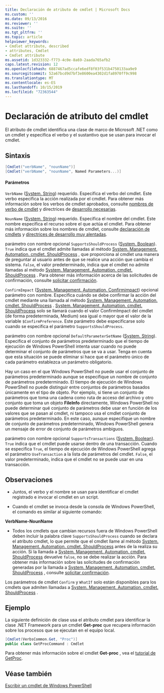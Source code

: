 ```yaml
---
title: Declaración de atributo de cmdlet | Microsoft Docs
ms.custom: ''
ms.date: 09/13/2016
ms.reviewer: ''
ms.suite: ''
ms.tgt_pltfrm: ''
ms.topic: article
helpviewer_keywords:
- Cmdlet attribute, described
- attributes, Cmdlet
- Cmdlet attribute
ms.assetid: 1d323332-f773-4c0e-8a69-2aada765afb2
caps.latest.revision: 12
ms.openlocfilehash: 6887467ad5ccafe6edf8f03f531b4750133aa9e9
ms.sourcegitcommit: 52a67bcd9d7bf3e8600ea4302d1fa8970ff9c998
ms.translationtype: MT
ms.contentlocale: es-ES
ms.lasthandoff: 10/15/2019
ms.locfileid: "72363544"
---
```

# <a name="cmdlet-attribute-declaration"></a>Declaración de atributo del cmdlet

El atributo de cmdlet identifica una clase de marco de Microsoft .NET como un cmdlet y especifica el verbo y el sustantivo que se usan para invocar el cmdlet.

## <a name="syntax"></a>Sintaxis

```csharp
[Cmdlet("verbName", "nounName")]
[Cmdlet("verbName", "nounName", Named Parameters...)]
```

#### <a name="parameters"></a>Parámetros

`VerbName` ([System. String](/dotnet/api/System.String)) requerido. Especifica el verbo del cmdlet. Este verbo especifica la acción realizada por el cmdlet. Para obtener más información sobre los verbos de cmdlet aprobados, consulte [nombres de verbo de cmdlet](./approved-verbs-for-windows-powershell-commands.md) y directrices de [desarrollo necesarias](./required-development-guidelines.md).

`NounName` ([System. String](/dotnet/api/System.String)) requerido. Especifica el nombre del cmdlet. Este nombre especifica el recurso sobre el que actúa el cmdlet. Para obtener más información sobre los nombres de cmdlet, consulte [declaración de cmdlets](./cmdlet-class-declaration.md) y [directrices de desarrollo muy alentadas](./strongly-encouraged-development-guidelines.md).

parámetro con nombre opcional `SupportsShouldProcess` ([System. Boolean](/dotnet/api/System.Boolean)). `True` indica que el cmdlet admite llamadas al método [System. Management. Automation. cmdlet. ShouldProcess](/dotnet/api/System.Management.Automation.Cmdlet.ShouldProcess) , que proporciona al cmdlet una manera de preguntar al usuario antes de que se realice una acción que cambia el sistema. `False`, el valor predeterminado, indica que el cmdlet no admite llamadas al método [System. Management. Automation. cmdlet. ShouldProcess](/dotnet/api/System.Management.Automation.Cmdlet.ShouldProcess) . Para obtener más información acerca de las solicitudes de confirmación, consulte [solicitar confirmación](./requesting-confirmation-from-cmdlets.md).

`ConfirmImpact` ([System. Management. Automation. Confirmimpact](/dotnet/api/System.Management.Automation.ConfirmImpact)) opcional parámetro con nombre. Especifica cuándo se debe confirmar la acción del cmdlet mediante una llamada al método [System. Management. Automation. cmdlet. ShouldProcess](/dotnet/api/System.Management.Automation.Cmdlet.ShouldProcess) . [System. Management. Automation. cmdlet. ShouldProcess](/dotnet/api/System.Management.Automation.Cmdlet.ShouldProcess) solo se llamará cuando el valor ConfirmImpact del cmdlet (de forma predeterminada, Medium) sea igual o mayor que el valor de la variable `$ConfirmPreference`. Este parámetro debe especificarse solo cuando se especifica el parámetro `SupportsShouldProcess`.

parámetro con nombre opcional `DefaultParameterSetName` ([System. String](/dotnet/api/System.String)). Especifica el conjunto de parámetros predeterminado que el tiempo de ejecución de Windows PowerShell intenta usar cuando no puede determinar el conjunto de parámetros que se va a usar. Tenga en cuenta que esta situación se puede eliminar si hace que el parámetro único de cada parámetro establezca un parámetro obligatorio.

Hay un caso en el que Windows PowerShell no puede usar el conjunto de parámetros predeterminado aunque se especifique un nombre de conjunto de parámetros predeterminado. El tiempo de ejecución de Windows PowerShell no puede distinguir entre conjuntos de parámetros basados únicamente en el tipo de objeto. Por ejemplo, si tiene un conjunto de parámetros que toma una cadena como ruta de acceso del archivo y otro conjunto que toma un objeto **FileInfo** directamente, Windows PowerShell no puede determinar qué conjunto de parámetros debe usar en función de los valores que se pasan al cmdlet, ni tampoco usa el cmdlet conjunto de parámetros predeterminado. En este caso, aunque especifique un nombre de conjunto de parámetros predeterminado, Windows PowerShell genera un mensaje de error de conjunto de parámetros ambiguos.

parámetro con nombre opcional `SupportsTransactions` ([System. Boolean](/dotnet/api/System.Boolean)). `True` indica que el cmdlet puede usarse dentro de una transacción. Cuando se especifica `True`, el tiempo de ejecución de Windows PowerShell agrega el parámetro `UseTransaction` a la lista de parámetros del cmdlet. `False`, el valor predeterminado, indica que el cmdlet no se puede usar en una transacción.

## <a name="remarks"></a>Observaciones

- Juntos, el verbo y el nombre se usan para identificar el cmdlet registrado e invocar el cmdlet en un script.

- Cuando el cmdlet se invoca desde la consola de Windows PowerShell, el comando es similar al siguiente comando:

**VerbName-NounName**

- Todos los cmdlets que cambian recursos fuera de Windows PowerShell deben incluir la palabra clave `SupportsShouldProcess` cuando se declara el atributo cmdlet, lo que permite que el cmdlet llame al método [System. Management. Automation. cmdlet. ShouldProcess](/dotnet/api/System.Management.Automation.Cmdlet.ShouldProcess) antes de la realiza su acción. Si la llamada a [System. Management. Automation. cmdlet. ShouldProcess](/dotnet/api/System.Management.Automation.Cmdlet.ShouldProcess) devuelve `false`, no se debe realizar la acción. Para obtener más información sobre las solicitudes de confirmación generadas por la llamada a [System. Management. Automation. cmdlet. ShouldProcess](/dotnet/api/System.Management.Automation.Cmdlet.ShouldProcess) , consulte [solicitar confirmación](./requesting-confirmation-from-cmdlets.md).

Los parámetros de cmdlet `Confirm` y `WhatIf` solo están disponibles para los cmdlets que admiten llamadas a [System. Management. Automation. cmdlet. ShouldProcess](/dotnet/api/System.Management.Automation.Cmdlet.ShouldProcess) .

## <a name="example"></a>Ejemplo

La siguiente definición de clase usa el atributo cmdlet para identificar la clase .NET Framework para un cmdlet **Get-proc** que recupera información sobre los procesos que se ejecutan en el equipo local.

```csharp
[Cmdlet(VerbsCommon.Get, "Proc")]
public class GetProcCommand : Cmdlet
```

Para obtener más información sobre el cmdlet **Get-proc** , vea el [tutorial de GetProc](./getproc-tutorial.md).

## <a name="see-also"></a>Véase también

[Escribir un cmdlet de Windows PowerShell](./writing-a-windows-powershell-cmdlet.md)
